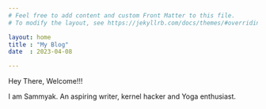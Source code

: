 ```yaml
---
# Feel free to add content and custom Front Matter to this file.
# To modify the layout, see https://jekyllrb.com/docs/themes/#overriding-theme-defaults

layout: home
title : "My Blog"
date  : 2023-04-08

---
```


Hey There, Welcome!!!

I am Sammyak. An aspiring writer, kernel hacker and Yoga enthusiast.


